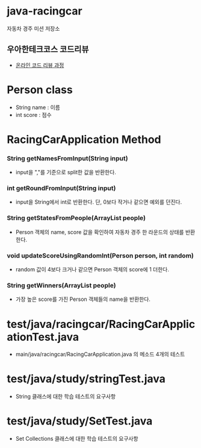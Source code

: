 # java-racingcar

자동차 경주 미션 저장소

## 우아한테크코스 코드리뷰

- [온라인 코드 리뷰 과정](https://github.com/woowacourse/woowacourse-docs/blob/master/maincourse/README.md)

# Person class
- String name :  이름
- int score : 점수

# RacingCarApplication Method

### String getNamesFromInput(String input)
- input을 ","를 기준으로 split한 값을 반환한다.

### int getRoundFromInput(String input)
- input을 String에서 int로 반환한다. 단, 0보다 작거나 같으면 예외를 던진다.

### String getStatesFromPeople(ArrayList<Person> people)
- Person 객체의 name, score 값을 확인하여 자동차 경주 한 라운드의 상태를 반환한다.

### void updateScoreUsingRandomInt(Person person, int random)
- random 값이 4보다 크거나 같으면 Person 객체의 score에 1 더한다.

### String getWinners(ArrayList<Person> people)
- 가장 높은 score를 가진 Person 객체들의 name을 반환한다.

# test/java/racingcar/RacingCarApplicationTest.java
- main/java/racingcar/RacingCarApplication.java 의 메소드 4개의 테스트

# test/java/study/stringTest.java
- String 클래스에 대한 학습 테스트의 요구사항

# test/java/study/SetTest.java
- Set Collections 클래스에 대한 학습 테스트의 요구사항

